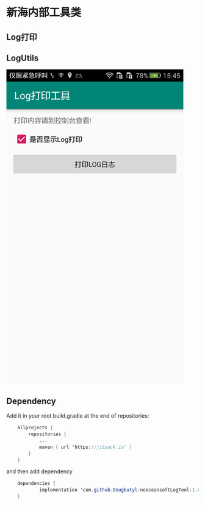 # 新海内部工具类
## Log打印
## LogUtils
![image](https://github.com/Dougbutyl/neoceansoftLogTool/blob/master/screenhot/device-2019-06-06-154514.png)
## Dependency
Add it in your root build.gradle at the end of repositories:
``` Java
 	allprojects {
		repositories {
			...
			maven { url 'https://jitpack.io' }
		}
	}
 ```
 and then add dependency
``` Java
 	dependencies {
	        implementation 'com.github.Dougbutyl:neoceansoftLogTool:1.0'
	}

 ```
